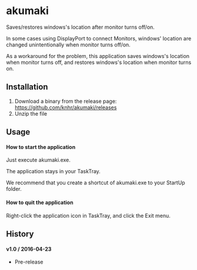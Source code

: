 # akumaki

Saves/restores windows's location after monitor turns off/on.

In some cases using DisplayPort to connect Monitors,
windows' location are changed unintentionally when monitor turns off/on.

As a workaround for the problem, 
this application saves windows's location when monitor turns off,
and restores windows's location when monitor turns on.

## Installation

1. Download a binary from the release page:  https://github.com/knhr/akumaki/releases
2. Unzip the file

## Usage

#### How to start the application

Just execute akumaki.exe.

The application stays in your TaskTray.

We recommend that you create a shortcut of akumaki.exe to your StartUp folder.

#### How to quit the application

Right-click the application icon in TaskTray, and click the Exit menu.

## History

#### v1.0 / 2016-04-23
* Pre-release
